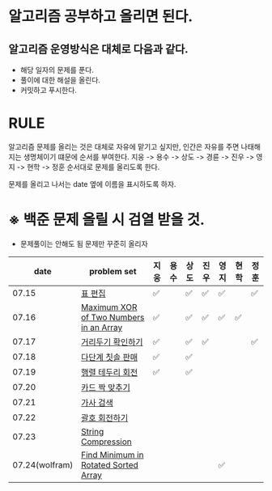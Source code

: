 # 알고리즘 공부하고 올리면 된다.

## 알고리즘 운영방식은 대체로 다음과 같다.

- 해당 일자의 문제를 푼다.
- 풀이에 대한 해설을 올린다.
- 커밋하고 푸시한다. 

# RULE 

알고리즘 문제를 올리는 것은 대체로 자유에 맡기고 싶지만, 인간은 자유를 주면 나태해지는 생명체이기 떄문에 순서를 부여한다.
지웅 -> 용수 -> 상도 -> 경륜 -> 진우 -> 영지 -> 현학 -> 정훈
순서대로 문제를 올리도록 한다.

문제를 올리고 나서는 date 옆에 이름을 표시하도록 하자.

# ※ 백준 문제 올릴 시 검열 받을 것.

- 문제풀이는 안해도 됨 문제만 꾸준히 올리자

| date       | problem set                                                  | 지웅 | 용수 | 상도 |  진우 | 영지 | 현학 | 정훈
| ---------- | ------------------------------------------------------------ | --- | ---- | ---- | ---- | ---- | ---- | ---- |
| 07.15      | [표 편집](https://programmers.co.kr/learn/courses/30/lessons/81303)   | ✅ | |✅ | ✅ |✅ | | ✅ |
| 07.16      | [Maximum XOR of Two Numbers in an Array](https://leetcode.com/problems/maximum-xor-of-two-numbers-in-an-array/) | ✅ | | ✅  |✅ |✅ |✅ | |
| 07.17      | [거리두기 확인하기](https://programmers.co.kr/learn/courses/30/lessons/81302)  | ✅ | |✅  |✅ | | | ✅ |
| 07.18      | [다단계 칫솔 판매](https://programmers.co.kr/learn/courses/30/lessons/77486) | ✅ | |✅ |  | | | |
| 07.19      | [행렬 테두리 회전](https://programmers.co.kr/learn/courses/30/lessons/77485)  | ✅ | |✅ |  | | | |
| 07.20      | [카드 짝 맞추기](https://programmers.co.kr/learn/courses/30/lessons/72415)  |  | | | |  | | |
| 07.21      | [가사 검색](https://programmers.co.kr/learn/courses/30/lessons/60060)  |  | | | | | |  |
| 07.22      | [괄호 회전하기](https://programmers.co.kr/learn/courses/30/lessons/76502)  |  | | | | |  | |
| 07.23      | [String Compression](https://leetcode.com/problems/string-compression/)  |  | | | | |  | |
| 07.24(wolfram)      | [Find Minimum in Rotated Sorted Array](https://leetcode.com/problems/find-minimum-in-rotated-sorted-array/)  |  | | |  | ✅ | |

